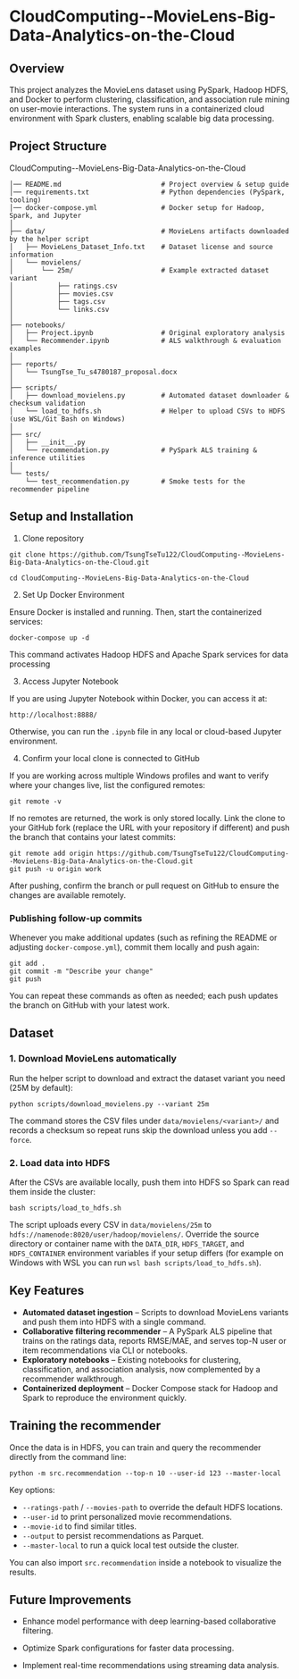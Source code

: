 # CloudComputing--MovieLens-Big-Data-Analytics-on-the-Cloud

## Overview
This project analyzes the MovieLens dataset using PySpark, Hadoop HDFS, and Docker to perform clustering, classification, and association rule mining on user-movie interactions. The system runs in a containerized cloud environment with Spark clusters, enabling scalable big data processing.

## Project Structure
CloudComputing--MovieLens-Big-Data-Analytics-on-the-Cloud
```
│── README.md                         # Project overview & setup guide
│── requirements.txt                  # Python dependencies (PySpark, tooling)
│── docker-compose.yml                # Docker setup for Hadoop, Spark, and Jupyter
│
├── data/                             # MovieLens artifacts downloaded by the helper script
│   ├── MovieLens_Dataset_Info.txt    # Dataset license and source information
│   └── movielens/
│       └── 25m/                      # Example extracted dataset variant
│           ├── ratings.csv
│           ├── movies.csv
│           ├── tags.csv
│           └── links.csv
│
├── notebooks/
│   ├── Project.ipynb                 # Original exploratory analysis
│   └── Recommender.ipynb             # ALS walkthrough & evaluation examples
│
├── reports/
│   └── TsungTse_Tu_s4780187_proposal.docx
│
├── scripts/
│   ├── download_movielens.py         # Automated dataset downloader & checksum validation
│   └── load_to_hdfs.sh               # Helper to upload CSVs to HDFS (use WSL/Git Bash on Windows)
│
├── src/
│   ├── __init__.py
│   └── recommendation.py             # PySpark ALS training & inference utilities
│
└── tests/
    └── test_recommendation.py        # Smoke tests for the recommender pipeline
```

## Setup and Installation

1. Clone repository

`
git clone https://github.com/TsungTseTu122/CloudComputing--MovieLens-Big-Data-Analytics-on-the-Cloud.git
`

`
cd CloudComputing--MovieLens-Big-Data-Analytics-on-the-Cloud
`

2. Set Up Docker Environment
   
Ensure Docker is installed and running. Then, start the containerized services:

`
docker-compose up -d
`

This command activates Hadoop HDFS and Apache Spark services for data processing

3. Access Jupyter Notebook
   
If you are using Jupyter Notebook within Docker, you can access it at:

`
http://localhost:8888/
`

Otherwise, you can run the `.ipynb` file in any local or cloud-based Jupyter environment.

4. Confirm your local clone is connected to GitHub

If you are working across multiple Windows profiles and want to verify where your
changes live, list the configured remotes:

```
git remote -v
```

If no remotes are returned, the work is only stored locally. Link the clone to
your GitHub fork (replace the URL with your repository if different) and push
the branch that contains your latest commits:

```
git remote add origin https://github.com/TsungTseTu122/CloudComputing--MovieLens-Big-Data-Analytics-on-the-Cloud.git
git push -u origin work
```

After pushing, confirm the branch or pull request on GitHub to ensure the
changes are available remotely.

### Publishing follow-up commits

Whenever you make additional updates (such as refining the README or
adjusting `docker-compose.yml`), commit them locally and push again:

```
git add .
git commit -m "Describe your change"
git push
```

You can repeat these commands as often as needed; each push updates the
branch on GitHub with your latest work.

## Dataset

### 1. Download MovieLens automatically

Run the helper script to download and extract the dataset variant you need (25M by default):

```
python scripts/download_movielens.py --variant 25m
```

The command stores the CSV files under `data/movielens/<variant>/` and records a checksum so repeat runs skip the download unless you add `--force`.

### 2. Load data into HDFS

After the CSVs are available locally, push them into HDFS so Spark can read them inside the cluster:

```
bash scripts/load_to_hdfs.sh
```

The script uploads every CSV in `data/movielens/25m` to `hdfs://namenode:8020/user/hadoop/movielens/`. Override the source directory or container name with the `DATA_DIR`, `HDFS_TARGET`, and `HDFS_CONTAINER` environment variables if your setup differs (for example on Windows with WSL you can run `wsl bash scripts/load_to_hdfs.sh`).

## Key Features

- **Automated dataset ingestion** – Scripts to download MovieLens variants and push them into HDFS with a single command.
- **Collaborative filtering recommender** – A PySpark ALS pipeline that trains on the ratings data, reports RMSE/MAE, and serves top-N user or item recommendations via CLI or notebooks.
- **Exploratory notebooks** – Existing notebooks for clustering, classification, and association analysis, now complemented by a recommender walkthrough.
- **Containerized deployment** – Docker Compose stack for Hadoop and Spark to reproduce the environment quickly.

## Training the recommender

Once the data is in HDFS, you can train and query the recommender directly from the command line:

```
python -m src.recommendation --top-n 10 --user-id 123 --master-local
```

Key options:

- `--ratings-path` / `--movies-path` to override the default HDFS locations.
- `--user-id` to print personalized movie recommendations.
- `--movie-id` to find similar titles.
- `--output` to persist recommendations as Parquet.
- `--master-local` to run a quick local test outside the cluster.

You can also import `src.recommendation` inside a notebook to visualize the results.

## Future Improvements

- Enhance model performance with deep learning-based collaborative filtering.

- Optimize Spark configurations for faster data processing.

- Implement real-time recommendations using streaming data analysis.
